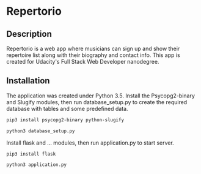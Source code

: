 # Repertorio

## Description

Repertorio is a web app where musicians can sign up and show their repertoire list along with their biography and contact info.
This app is created for Udacity's Full Stack Web Developer nanodegree.

## Installation

The application  was created under Python 3.5. 
Install the Psycopg2-binary and Slugify modules, then run database_setup.py to create the required database with tables and some predefined data.

```bash
pip3 install psycopg2-binary python-slugify

python3 database_setup.py
```
Install flask and ... modules, then run application.py to start server.

```bash
pip3 install flask

python3 application.py
```